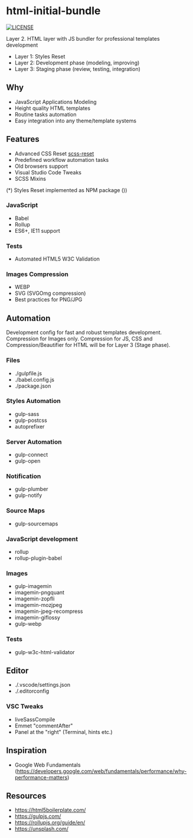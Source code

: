 # html-initial-bundle

[![LICENSE](https://img.shields.io/badge/license-MIT-lightgrey.svg)](https://github.com/andreymatin/html-initial-bundle/blob/master/LICENSE)

Layer 2. HTML layer with JS bundler for professional templates development

- Layer 1: Styles Reset
- Layer 2: Development phase (modeling, improving)
- Layer 3: Staging phase (review, testing, integration)

## Why

- JavaScript Applications Modeling
- Height quality HTML templates
- Routine tasks automation
- Easy integration into any theme/template systems

## Features

- Advanced CSS Reset [scss-reset](https://github.com/andreymatin/scss-reset)
- Predefined workflow automation tasks
- Old browsers support
- Visual Studio Code Tweaks
- SCSS Mixins

(\*) Styles Reset implemented as NPM package ())

### JavaScript

- Babel
- Rollup
- ES6+, IE11 support

### Tests

- Automated HTML5 W3C Validation

### Images Compression

- WEBP
- SVG (SVGOmg compression)
- Best practices for PNG/JPG



## Automation

Development config for fast and robust templates development. Compression for Images only.
Compression for JS, CSS and Compression/Beautifier for HTML will be for Layer 3 (Stage phase).

### Files

- ./gulpfile.js
- ./babel.config.js
- ./package.json

### Styles Automation

- gulp-sass
- gulp-postcss
- autoprefixer

### Server Automation

- gulp-connect
- gulp-open

### Notification

- gulp-plumber
- gulp-notify

### Source Maps

- gulp-sourcemaps

### JavaScript development

- rollup
- rollup-plugin-babel

### Images

- gulp-imagemin
- imagemin-pngquant
- imagemin-zopfli
- imagemin-mozjpeg
- imagemin-jpeg-recompress
- imagemin-giflossy
- gulp-webp

### Tests

- gulp-w3c-html-validator


## Editor

- ./.vscode/settings.json
- ./.editorconfig

### VSC Tweaks

- liveSassCompile
- Emmet "commentAfter"
- Panel at the "right" (Terminal, hints etc.)

## Inspiration

- Google Web Fundamentals (https://developers.google.com/web/fundamentals/performance/why-performance-matters)

## Resources

- https://html5boilerplate.com/
- https://gulpjs.com/
- https://rollupjs.org/guide/en/
- https://unsplash.com/
